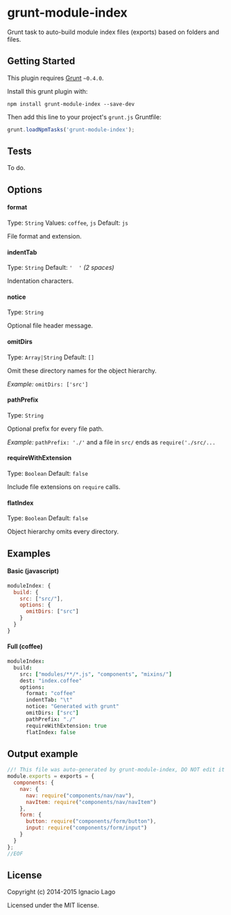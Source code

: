 grunt-module-index
==================

Grunt task to auto-build module index files (exports) based on folders and files.

## Getting Started
This plugin requires [Grunt](https://gruntjs.com) `~0.4.0`.

Install this grunt plugin with:
```shell
npm install grunt-module-index --save-dev
```

Then add this line to your project's `grunt.js` Gruntfile:

```javascript
grunt.loadNpmTasks('grunt-module-index');
```

## Tests
To do.

## Options
#### format
Type: `String`
Values: `coffee`, `js`
Default: `js`

File format and extension.

#### indentTab
Type: `String`
Default: `'  '` _(2 spaces)_

Indentation characters.

#### notice
Type: `String`

Optional file header message.

#### omitDirs
Type: `Array|String`
Default: `[]`

Omit these directory names for the object hierarchy.

_Example:_ `omitDirs: ['src']`

#### pathPrefix
Type: `String`

Optional prefix for every file path.

_Example:_ `pathPrefix: './'` and a file in `src/` ends as `require('./src/...`

#### requireWithExtension
Type: `Boolean`
Default: `false`

Include file extensions on `require` calls.

#### flatIndex
Type: `Boolean`
Default: `false`

Object hierarchy omits every directory.

## Examples
#### Basic (javascript)
```javascript
moduleIndex: {
  build: {
    src: ["src/"],
    options: {
      omitDirs: ["src"]
    }
  }
}
```

#### Full (coffee)
```coffee
moduleIndex:
  build:
    src: ["modules/**/*.js", "components", "mixins/"]
    dest: "index.coffee"
    options:
      format: "coffee"
      indentTab: "\t"
      notice: "Generated with grunt"
      omitDirs: ["src"]
      pathPrefix: "./"
      requireWithExtension: true
      flatIndex: false
```

## Output example
```javascript
//! This file was auto-generated by grunt-module-index, DO NOT edit it directly
module.exports = exports = {
  components: {
    nav: {
      nav: require("components/nav/nav"),
      navItem: require("components/nav/navItem")
    },
    form: {
      button: require("components/form/button"),
      input: require("components/form/input")
    }
  }
};
//EOF
```

## License
Copyright (c) 2014-2015 Ignacio Lago

Licensed under the MIT license.